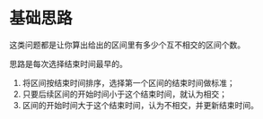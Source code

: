 # 基础思路
这类问题都是让你算出给出的区间里有多少个互不相交的区间个数。

思路是每次选择结束时间最早的。
1. 将区间按结束时间排序，选择第一个区间的结束时间做标准；
2. 只要后续区间的开始时间小于这个结束时间，就认为相交；
3. 区间的开始时间大于这个结束时间，认为不相交，并更新结束时间。

